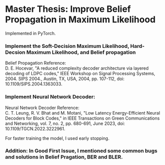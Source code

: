 # Master Thesis: Improve Belief Propagation in Maximum Likelihood
Implemented in PyTorch.

### Implement the Soft-Decision Maximum Likelihood, Hard-Decsion Maximum Likelihood, and Belief propagation
Belief Propagation Reference: <br>
D. E. Hocevar, "A reduced complexity decoder architecture via layered decoding of LDPC codes," IEEE Workshop on Signal Processing Systems, 2004. SIPS 2004., Austin, TX, USA, 2004, pp. 107-112, doi: 10.1109/SIPS.2004.1363033.

### Implement Neural Network Decoder:
Neural Network Decoder Reference: <br>
C. T. Leung, R. V. Bhat and M. Motani, "Low Latency Energy-Efficient Neural Decoders for Block Codes," in IEEE Transactions on Green Communications and Networking, vol. 7, no. 2, pp. 680-691, June 2023, doi: 10.1109/TGCN.2022.3222961.

For faster training the model, I used early stopping.

### Addition: In Good First Issue, I mentioned some common bugs and solutions in Belief Pragation, BER and BLER.
